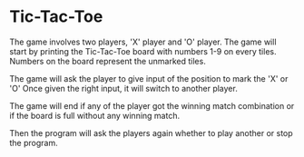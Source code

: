 # Tic-Tac-Toe

The game involves two players, 'X' player and 'O' player.
The game will start by printing the Tic-Tac-Toe board with numbers 1-9 on every tiles.
Numbers on the board represent the unmarked tiles.

The game will ask the player to give input of the position to mark the 'X' or 'O'
Once given the right input, it will switch to another player.

The game will end if any of the player got the winning match combination or
if the board is full without any winning match.

Then the program will ask the players again whether to play another or stop the program.

